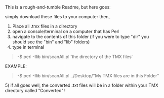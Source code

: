 This is a rough-and-tumble Readme, but here goes:<br>

simply download these files to your computer then,<br>

1) Place all .tmx files in a directory<br>
2) open a console/terminal on a computer that has Perl<br>
3) navigate to the contents of this folder (if you were to type "dir" you should see the "bin" and "lib" folders)<br>
4) type in terminal<br>
<blockquote>
  -$ perl -Ilib bin/scanAll.pl 'the directory of the TMX files'
</blockquote>

EXAMPLE:
<blockquote>
  -$ perl -Ilib bin/scanAll.pl ../Desktop/"My TMX files are in this Folder"
</blockquote>
5) if all goes well, the converted .txt files will be in a folder within your TMX directory called "Converted"!
